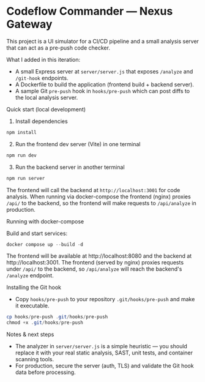 # Codeflow Commander — Nexus Gateway

This project is a UI simulator for a CI/CD pipeline and a small analysis server that can act as a pre-push code checker.

What I added in this iteration:
- A small Express server at `server/server.js` that exposes `/analyze` and `/git-hook` endpoints.
- A Dockerfile to build the application (frontend build + backend server).
- A sample Git `pre-push` hook in `hooks/pre-push` which can post diffs to the local analysis server.

Quick start (local development)

1. Install dependencies

```powershell
npm install
```

2. Run the frontend dev server (Vite) in one terminal

```powershell
npm run dev
```

3. Run the backend server in another terminal

```powershell
npm run server
```

The frontend will call the backend at `http://localhost:3001` for code analysis. When running via docker-compose the frontend (nginx) proxies `/api/` to the backend, so the frontend will make requests to `/api/analyze` in production.

Running with docker-compose

Build and start services:

```powershell
docker compose up --build -d
```

The frontend will be available at http://localhost:8080 and the backend at http://localhost:3001. The frontend (served by nginx) proxies requests under `/api/` to the backend, so `/api/analyze` will reach the backend's `/analyze` endpoint.

Installing the Git hook

- Copy `hooks/pre-push` to your repository `.git/hooks/pre-push` and make it executable.

```powershell
cp hooks/pre-push .git/hooks/pre-push
chmod +x .git/hooks/pre-push
```

Notes & next steps

- The analyzer in `server/server.js` is a simple heuristic — you should replace it with your real static analysis, SAST, unit tests, and container scanning tools.
- For production, secure the server (auth, TLS) and validate the Git hook data before processing.
